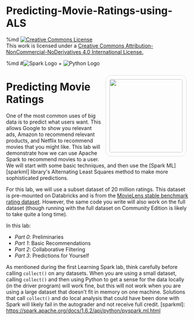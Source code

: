 # Predicting-Movie-Ratings-using-ALS

%md
<a rel="license" href="http://creativecommons.org/licenses/by-nc-nd/4.0/"> <img alt="Creative Commons License" style="border-width:0" src="https://i.creativecommons.org/l/by-nc-nd/4.0/88x31.png"/> </a> <br/> This work is licensed under a <a rel="license" href="http://creativecommons.org/licenses/by-nc-nd/4.0/"> Creative Commons Attribution-NonCommercial-NoDerivatives 4.0 International License. </a>


%md
#![Spark Logo](http://spark-mooc.github.io/web-assets/images/ta_Spark-logo-small.png) + ![Python Logo](http://spark-mooc.github.io/web-assets/images/python-logo-master-v3-TM-flattened_small.png)

<img src="http://spark-mooc.github.io/web-assets/images/cs110x/movie-camera.png" style="float:right; height: 200px; margin: 10px; border: 1px solid #ddd; border-radius: 15px 15px 15px 15px; padding: 10px"/>

# Predicting Movie Ratings

One of the most common uses of big data is to predict what users want.  This allows Google to show you relevant ads, Amazon to recommend relevant products, and Netflix to recommend movies that you might like.  This lab will demonstrate how we can use Apache Spark to recommend movies to a user.  We will start with some basic techniques, and then use the [Spark ML][sparkml] library's Alternating Least Squares method to make more sophisticated predictions.

For this lab, we will use a subset dataset of 20 million ratings. This dataset is pre-mounted on Databricks and is from the [MovieLens stable benchmark rating dataset](http://grouplens.org/datasets/movielens/). However, the same code you write will also work on the full dataset (though running with the full dataset on Community Edition is likely to take quite a long time).

In this lab:
* *Part 0*: Preliminaries
* *Part 1*: Basic Recommendations
* *Part 2*: Collaborative Filtering
* *Part 3*: Predictions for Yourself

As mentioned during the first Learning Spark lab, think carefully before calling `collect()` on any datasets.  When you are using a small dataset, calling `collect()` and then using Python to get a sense for the data locally (in the driver program) will work fine, but this will not work when you are using a large dataset that doesn't fit in memory on one machine.  Solutions that call `collect()` and do local analysis that could have been done with Spark will likely fail in the autograder and not receive full credit.
[sparkml]: https://spark.apache.org/docs/1.6.2/api/python/pyspark.ml.html
